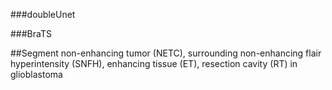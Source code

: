 ###doubleUnet

###BraTS

##Segment non-enhancing tumor (NETC), surrounding non-enhancing flair hyperintensity (SNFH), enhancing tissue (ET), resection cavity (RT) in glioblastoma 
